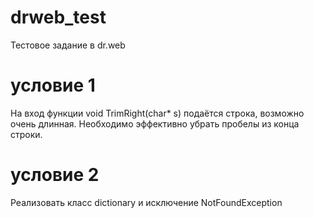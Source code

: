 # drweb_test
Тестовое задание в dr.web

# условие 1
На вход функции void TrimRight(char* s) подаётся строка, возможно очень длинная. Необходимо эффективно убрать пробелы из конца строки.
# условие 2
Реализовать класс dictionary и исключение NotFoundException
